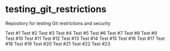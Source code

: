 # testing_git_restrictions
Repository for testing Git restrictions and security

Test #1
Test #2
Test #3
Test #4
Test #5
Test #6
Test #7
Test #8
Test #9
Test #10
Test #11
Test #12
Test #13
Test #14
Test #15
Test #16
Test #17
Test #18
Test #19
Test #20
Test #21
Test #22
Test #23
